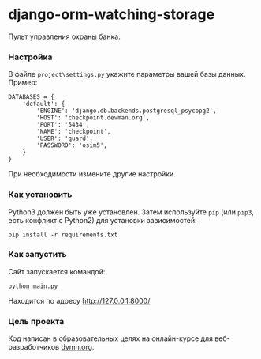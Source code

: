 # django-orm-watching-storage
Пульт управления охраны банка.

### Настройка
В файле `project\settings.py` укажите параметры вашей базы данных. Пример:
```
DATABASES = {
    'default': {
        'ENGINE': 'django.db.backends.postgresql_psycopg2',
        'HOST': 'checkpoint.devman.org',
        'PORT': '5434',
        'NAME': 'checkpoint',
        'USER': 'guard',
        'PASSWORD': 'osim5',
    }
}
```
При необходимости измените другие настройки.


### Как установить

Python3 должен быть уже установлен. 
Затем используйте `pip` (или `pip3`, есть конфликт с Python2) для установки зависимостей:
```
pip install -r requirements.txt
```

### Как запустить
Сайт запускается командой:
```
python main.py
```
Находится по адресу http://127.0.0.1:8000/
### Цель проекта

Код написан в  образовательных целях на онлайн-курсе для веб-разработчиков [dvmn.org](https://dvmn.org/).
